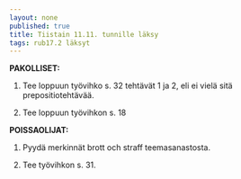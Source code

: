 ```yaml
---
layout: none
published: true
title: Tiistain 11.11. tunnille läksy
tags: rub17.2 läksyt
---
```

**PAKOLLISET:**

1. Tee loppuun työvihko s. 32 tehtävät 1 ja 2, eli ei vielä sitä prepositiotehtävää.

2. Tee loppuun työvihkon s. 18 

**POISSAOLIJAT:**

1. Pyydä merkinnät brott och straff teemasanastosta.

2. Tee työvihkon s. 31.